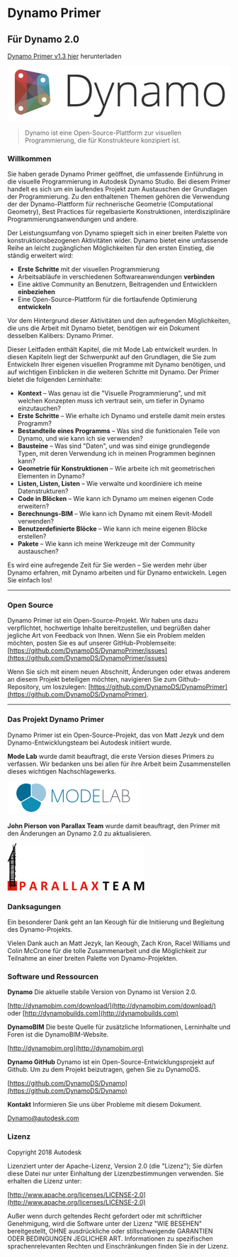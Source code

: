 

# Dynamo Primer

## Für Dynamo 2.0

[Dynamo Primer v1.3 hier](http://primer.dynamobim.org/en/Appendix/DynamoPrimer-Print1_3.pdf) herunterladen

![Dynamo-Logo](images/dynamo_logo_dark-trim.jpg)

> Dynamo ist eine Open-Source-Plattform zur visuellen Programmierung, die für Konstrukteure konzipiert ist.

### Willkommen

Sie haben gerade Dynamo Primer geöffnet, die umfassende Einführung in die visuelle Programmierung in Autodesk Dynamo Studio. Bei diesem Primer handelt es sich um ein laufendes Projekt zum Austauschen der Grundlagen der Programmierung. Zu den enthaltenen Themen gehören die Verwendung der der Dynamo-Plattform für rechnerische Geometrie (Computational Geometry), Best Practices für regelbasierte Konstruktionen, interdisziplinäre Programmierungsanwendungen und andere.

Der Leistungsumfang von Dynamo spiegelt sich in einer breiten Palette von konstruktionsbezogenen Aktivitäten wider. Dynamo bietet eine umfassende Reihe an leicht zugänglichen Möglichkeiten für den ersten Einstieg, die ständig erweitert wird:

* **Erste Schritte** mit der visuellen Programmierung
* Arbeitsabläufe in verschiedenen Softwareanwendungen **verbinden**
* Eine aktive Community an Benutzern, Beitragenden und Entwicklern **einbeziehen**
* Eine Open-Source-Plattform für die fortlaufende Optimierung **entwickeln**

Vor dem Hintergrund dieser Aktivitäten und den aufregenden Möglichkeiten, die uns die Arbeit mit Dynamo bietet, benötigen wir ein Dokument desselben Kalibers: Dynamo Primer.

Dieser Leitfaden enthält Kapitel, die mit Mode Lab entwickelt wurden. In diesen Kapiteln liegt der Schwerpunkt auf den Grundlagen, die Sie zum Entwickeln Ihrer eigenen visuellen Programme mit Dynamo benötigen, und auf wichtigen Einblicken in die weiteren Schritte mit Dynamo. Der Primer bietet die folgenden Lerninhalte:

* **Kontext** – Was genau ist die "Visuelle Programmierung", und mit welchen Konzepten muss ich vertraut sein, um tiefer in Dynamo einzutauchen?
* **Erste Schritte** – Wie erhalte ich Dynamo und erstelle damit mein erstes Programm?
* **Bestandteile eines Programms** – Was sind die funktionalen Teile von Dynamo, und wie kann ich sie verwenden?
* **Bausteine** – Was sind "Daten", und was sind einige grundlegende Typen, mit deren Verwendung ich in meinen Programmen beginnen kann?
* **Geometrie für Konstruktionen** – Wie arbeite ich mit geometrischen Elementen in Dynamo?
* **Listen, Listen, Listen** – Wie verwalte und koordiniere ich meine Datenstrukturen?
* **Code in Blöcken** – Wie kann ich Dynamo um meinen eigenen Code erweitern?
* **Berechnungs-BIM** – Wie kann ich Dynamo mit einem Revit-Modell verwenden?
* **Benutzerdefinierte Blöcke** – Wie kann ich meine eigenen Blöcke erstellen?
* **Pakete** – Wie kann ich meine Werkzeuge mit der Community austauschen?

Es wird eine aufregende Zeit für Sie werden – Sie werden mehr über Dynamo erfahren, mit Dynamo arbeiten und für Dynamo entwickeln. Legen Sie einfach los!

---

### Open Source

Dynamo Primer ist ein Open-Source-Projekt. Wir haben uns dazu verpflichtet, hochwertige Inhalte bereitzustellen, und begrüßen daher jegliche Art von Feedback von Ihnen. Wenn Sie ein Problem melden möchten, posten Sie es auf unserer GitHub-Problemseite: [https://github.com/DynamoDS/DynamoPrimer/issues](https://github.com/DynamoDS/DynamoPrimer/issues)

Wenn Sie sich mit einem neuen Abschnitt, Änderungen oder etwas anderem an diesem Projekt beteiligen möchten, navigieren Sie zum Github-Repository, um loszulegen: [https://github.com/DynamoDS/DynamoPrimer](https://github.com/DynamoDS/DynamoPrimer).

---

### Das Projekt Dynamo Primer

Dynamo Primer ist ein Open-Source-Projekt, das von Matt Jezyk und dem Dynamo-Entwicklungsteam bei Autodesk initiiert wurde.

**Mode Lab** wurde damit beauftragt, die erste Version dieses Primers zu verfassen. Wir bedanken uns bei allen für ihre Arbeit beim Zusammenstellen dieses wichtigen Nachschlagewerks.

[![](images/MODELAB_Logo.png)](http://modelab.is)

**John Pierson von Parallax Team** wurde damit beauftragt, den Primer mit den Änderungen an Dynamo 2.0 zu aktualisieren.

[![](images/PRLX_Logo.jpg)](http://modelab.is)

### Danksagungen

Ein besonderer Dank geht an Ian Keough für die Initiierung und Begleitung des Dynamo-Projekts.

Vielen Dank auch an Matt Jezyk, Ian Keough, Zach Kron, Racel Williams und Colin McCrone für die tolle Zusammenarbeit und die Möglichkeit zur Teilnahme an einer breiten Palette von Dynamo-Projekten.

### Software und Ressourcen

**Dynamo** Die aktuelle stabile Version von Dynamo ist Version 2.0.

[http://dynamobim.com/download/](http://dynamobim.com/download/) oder [http://dynamobuilds.com](http://dynamobuilds.com)

**DynamoBIM** Die beste Quelle für zusätzliche Informationen, Lerninhalte und Foren ist die DynamoBIM-Website.

[http://dynamobim.org](http://dynamobim.org)

**Dynamo GitHub** Dynamo ist ein Open-Source-Entwicklungsprojekt auf Github. Um zu dem Projekt beizutragen, gehen Sie zu DynamoDS.

[https://github.com/DynamoDS/Dynamo](https://github.com/DynamoDS/Dynamo)

**Kontakt** Informieren Sie uns über Probleme mit diesem Dokument.

Dynamo@autodesk.com

### Lizenz

Copyright 2018 Autodesk

Lizenziert unter der Apache-Lizenz, Version 2.0 (die "Lizenz"); Sie dürfen diese Datei nur unter Einhaltung der Lizenzbestimmungen verwenden. Sie erhalten die Lizenz unter:

[http://www.apache.org/licenses/LICENSE-2.0](http://www.apache.org/licenses/LICENSE-2.0)

Außer wenn durch geltendes Recht gefordert oder mit schriftlicher Genehmigung, wird die Software unter der Lizenz "WIE BESEHEN" bereitgestellt, OHNE ausdrückliche oder stillschweigende GARANTIEN ODER BEDINGUNGEN JEGLICHER ART. Informationen zu spezifischen sprachenrelevanten Rechten und Einschränkungen finden Sie in der Lizenz.

